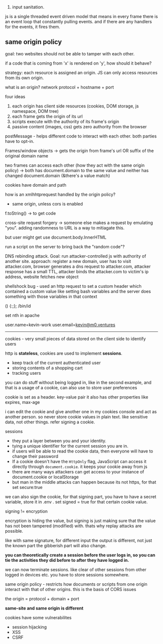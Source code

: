 
1. input sanitation.

js is a single threaded event driven model that means in every frame there is an event loop that constantly pulling events. and if there are any handlers for the events, it fires them.

## same origin policy

goal: two websites should not be able to tamper with each other.

if a code that is coming from 'x' is rendered on 'y', how should it behave?

strategy: each resource is assigned an origin. JS can only access resources from its own origin.

what is an origin? network protocol + hostname + port

four ideas
1. each origin has client side resources (cookies, DOM storage, js namespace, DOM tree)
2. each frame gets the origin of its url
3. scripts execute with the authority of its frame's origin
4. passive content (images, css) gets zero authority from the browser

postMessage - helps different code to interact with each other. both parties have to opt-in.

Frames/window objects -> gets the origin from frame's url OR suffix of the original domain name

two frames can access each other (how they act with the same origin policy) -> both has document.domain to the same value and neither has changed document.domain (&there's a value match)

cookies have domain and path

how is an xmlhhtprequest handled by the origin policy? 
- same origin, unless cors is enabled

f.toString() -> to get code

cross-site request forgery -> someone else makes a request by emulating "you". 
adding randomness to URL is a way to mitiagate this.

but user might get use document.body.InnerHTML

run a script on the server to bring back the "random code"? 

DNS rebinding attack. 
Goal: run attacker-controlled js with authority of another site.
approach: register a new domain, user has to visit attacker.com, browser generates a dns request to attacker.com, attacker response has a small TTL, attacker binds the attacker.com to victim's ip address, website fetches new object

shellshock bug - used an http request to set a custom header which contained a custom value like setting bash variables and the server does something with those variables in that context

() {:;}; /bin/id

set nth in apache



user.name=kevin-work
user.email=kevin@m0.ventures


---

cookies - very small pieces of data stored on the client side to identify users

http is **stateless**, cookies are used to implement **sessions**. 

- keep track of the current authenticated user
- storing contents of a shopping cart
- tracking users

you can do stuff without being logged in, like in the second example, and that is a usage of a cookie, can also use to store user preferences

cookie is set as a header. key-value pair
it also has other properties like expires, max-age


i can edit the cookie and give another one in my cookies console and act as another person. so never store cookie values in plain text. like sensitive data, not other things. refer signing a cookie.

sessions
- they put a layer between you and your identity.
- tying a unique identifier for the current session you are in.
- if users will be able to read the cookie data, then everyone will have to change their password
- If a cookie doesn't have the `HttpOnly` flag, JavaScript can access it directly through `document.cookie`. it keeps your cookie away from js
- there are many ways attackers can get access to your instance of document.cookie or localStorage
- but man in the middle attacks can happen because its not https, for that set secure:true

we can also sign the cookie, for that signing part, you have to have a secret variable, store it in .env . set signed = true for that certain cookie value.

signing != encryption

encryption is hiding the value, but signing is just making sure that the value has not been tampered (modified) with. thats why replay attacks are possible. 

like with same signature, for different input the output is different, not just the known part the gibberish part will also change.

**you can theoretically create a session before the user logs in, so you can tie the activities they did before to after they have logged in.**

we can now terminate sessions. like clear of other sessions from other logged in devices etc. you have to store sessions somewhere. 

same origin policy - restricts how documents or scripts from one origin interact with that of other origins. this is the basis of CORS issues

the origin = protocol + domain + port

**same-site and same origin is different**


cookies have some vulnerabilites
- session hijacking
- XSS
- CSRF